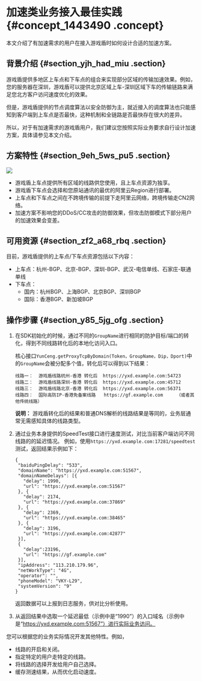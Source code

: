 # 加速类业务接入最佳实践 {#concept_1443490 .concept}

本文介绍了有加速需求的用户在接入游戏盾时如何设计合适的加速方案。

## 背景介绍 {#section_yjh_had_miu .section}

游戏盾提供多地区上车点和下车点的组合来实现部分区域的传输加速效果。例如，您的服务器在深圳，游戏盾可以提供北京区域上车-深圳区域下车的传输链路来满足您北方客户访问速度优化的效果。

但是，游戏盾提供的节点调度算法以安全防御为主，就近接入的调度算法也只能感知到客户端到上车点是否最快，这种机制和全链路是否最快存在很大的差异。

所以，对于有加速需求的游戏盾用户，我们建议您按照实际业务要求自行设计加速方案，具体请参见本文介绍。

## 方案特性 {#section_9eh_5ws_pu5 .section}

![](http://static-aliyun-doc.oss-cn-hangzhou.aliyuncs.com/assets/img/1148281/156704793353861_zh-CN.png)

-   游戏盾上车点提供所有区域的线路供您使用，且上车点资源为独享。
-   游戏盾下车点会选择和您原站通讯的最优的阿里云Region进行部署。
-   上车点和下车点之间在不跨境传输的前提下走阿里云网络，跨境传输走CN2网络。
-   加速方案不影响您的DDoS/CC攻击的防御效果，但攻击防御模式下部分用户的加速效果会变差。

## 可用资源 {#section_zf2_a68_rbq .section}

目前，游戏盾提供的上车点/下车点资源包括以下内容：

-   上车点：杭州-BGP、北京-BGP、深圳-BGP、武汉-电信单线、石家庄-联通单线
-   下车点：
    -   国内：杭州BGP、上海BGP、北京BGP、深圳BGP
    -   国际：香港BGP、新加坡BGP

## 操作步骤 {#section_y85_5jg_ofg .section}

1.  在SDK初始化的时候，通过不同的`GroupName`进行相同的防护目标/端口的转化，得到不同线路转化后的本地化访问入口。

    核心接口`YunCeng.getProxyTcpByDomain(Token，GroupName，Dip，Dport)`中的`GroupName`会被分配多个值，转化后可以得到以下结果：

    ``` {#codeblock_h7e_wbe_izx}
    线路一：  游戏盾线路杭州-香港 转化后  https://yxd.example.com:54723
    线路二：  游戏盾线路深圳-香港 转化后  https://yxd.example.com:45712
    线路三：  游戏盾线路北京-香港 转化后  https://yxd.example.com:56371
    线路四：  国际高防IP-香港免备案线路   https://gf.example.com     （或者其他传统线路）
    ```

    **说明：** 游戏盾转化后的结果和普通DNS解析的线路结果是等同的，业务层通常无需感知具体的线路类型。

2.  通过业务本身提供的SpeedTest接口进行速度测试，对比当前客户端访问不同线路的的延迟情况。 例如，使用`https://yxd.example.com:17281/speedtest`测试，返回结果示例如下：

    ``` {#codeblock_cih_smw_yk1}
    {
     "baiduPingDelay": "533",
     "domainName": "https://yxd.example.com:51567",
     "domainNameDelays": [{
       "delay": 1990,
       "url": "https://yxd.example.com:51567"
     }, {
       "delay": 2174,
       "url": "https://yxd.example.com:37869"
     }, {
       "delay": 2369,
       "url": "https://yxd.example.com:38465"
     }, {
       "delay": 3196,
       "url": "https://yxd.example.com:42877"
     }],
     {
       "delay":23196,
       "url": "https://gf.example.com"
     }],
     "ipAddress": "113.210.179.96",
     "netWorkType": "4G",
     "operator": "",
     "phoneModel": "VKY-L29",
     "systemVersion": "9"
    }
    ```

    返回数据可以上报到日志服务，供对比分析使用。

3.  从返回结果中选取一个延迟最低（示例中是“1990”）的入口域名（示例中是“https://yxd.example.com:51567”）进行实际业务访问。

您可以根据您的业务实际情况开发其他特性。例如，

-   线路的开启和关闭。
-   指定特定的用户走特定的线路。
-   将线路的选择开发给用户自己选择。
-   缓存测速结果，从而优化启动速度。

